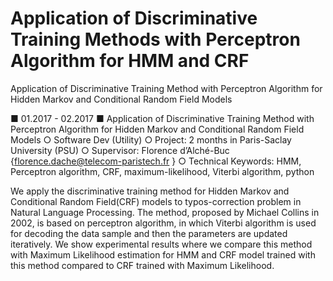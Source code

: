 # Application of Discriminative Training Methods with Perceptron Algorithm for HMM and CRF
Application of Discriminative Training Method with Perceptron Algorithm for Hidden Markov and Conditional Random Field Models


■ 01.2017 - 02.2017 ■ Application of Discriminative Training Method with Perceptron Algorithm for Hidden Markov and Conditional Random Field Models ○ Software Dev (Utility) 
○ Project: 2 months in Paris-Saclay University (PSU)
○ Supervisor: Florence d’Alché-Buc {florence.dache@telecom-paristech.fr }
○ Technical Keywords: HMM, Perceptron algorithm, CRF, maximum-likelihood, Viterbi algorithm, python


We apply the discriminative training method for Hidden Markov and Conditional Random Field(CRF) models to typos-correction problem in Natural Language Processing. The method, proposed by Michael Collins in 2002, is based on perceptron algorithm, in which Viterbi algorithm is used for decoding the data sample and then the parameters are updated iteratively. We show experimental results where we compare this method with Maximum Likelihood estimation for HMM and CRF model trained with this method compared to CRF trained with Maximum Likelihood. 

